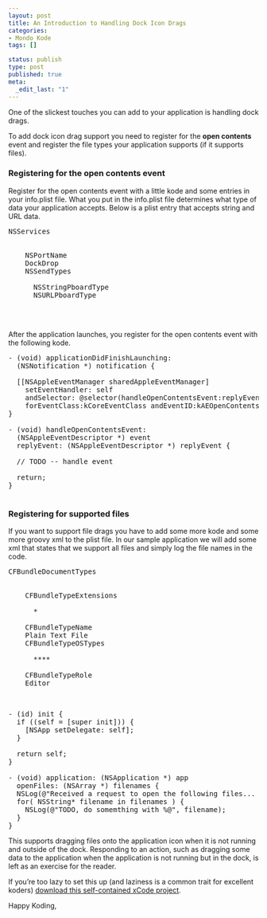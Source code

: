 ```yaml
--- 
layout: post
title: An Introduction to Handling Dock Icon Drags
categories: 
- Mondo Kode
tags: []

status: publish
type: post
published: true
meta: 
  _edit_last: "1"
---
```

One of the slickest touches you can add to your application is handling dock drags.

To add dock icon drag support you need to register for the <strong>open contents</strong> event and register the file types your application supports (if it supports files).

<h3>Registering for the open contents event</h3>

Register for the open contents event with a little kode and some entries in your info.plist file.  What you put in the info.plist file determines what type of data your application accepts.  Below is a plist entry that accepts string and URL data.

<pre lang="xml">
<key>NSServices</key>
<array>
  <dict>
    <key>NSPortName</key>
    <string>DockDrop</string>
    <key>NSSendTypes</key>
    <array>
      <string>NSStringPboardType</string>
      <string>NSURLPboardType</string>
    </array>
  </dict>
</array>
</pre>

After the application launches, you register for the open contents event with the following kode.

<pre lang="objc" >
- (void) applicationDidFinishLaunching:
  (NSNotification *) notification {

  [[NSAppleEventManager sharedAppleEventManager]
    setEventHandler: self
    andSelector: @selector(handleOpenContentsEvent:replyEvent:)
    forEventClass:kCoreEventClass andEventID:kAEOpenContents];
}

- (void) handleOpenContentsEvent:
  (NSAppleEventDescriptor *) event
  replyEvent: (NSAppleEventDescriptor *) replyEvent {

  // TODO -- handle event

  return;
}

</pre>

<h3>Registering for supported files</h3>

If you want to support file drags you have to add some more kode and some more groovy xml to the plist file.  In our sample application we will add some xml that states that we support all files and simply log the file names in the code.

<pre lang="xml">
<key>CFBundleDocumentTypes</key>
<array>
  <dict>
    <key>CFBundleTypeExtensions</key>
    <array>
      <string>*</string>
    </array>
    <key>CFBundleTypeName</key>
    <string>Plain Text File</string>
    <key>CFBundleTypeOSTypes</key>
    <array>
      <string>****</string>
    </array>
    <key>CFBundleTypeRole</key>
    <string>Editor</string>
  </dict>
</array>
</pre>

<pre lang="objc">
- (id) init {
  if ((self = [super init])) {
    [NSApp setDelegate: self];
  }

  return self;
}

- (void) application: (NSApplication *) app
  openFiles: (NSArray *) filenames {
  NSLog(@"Received a request to open the following files... ");
  for( NSString* filename in filenames ) {
    NSLog(@"TODO, do somemthing with %@", filename);
  }
}
</pre>

This supports dragging files onto the application icon when it is not running and outside of the dock. Responding to an action, such as dragging some data to the application when the application is not running but in the dock, is left as an exercise for the reader.

If you’re too lazy to set this up (and laziness is a common trait for excellent koders) <a href='http://173.203.83.44/cocoamondo/wp-content/uploads/2008/08/dockdrop.zip'>download this self-contained xCode project</a>.

Happy Koding,
